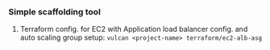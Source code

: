 ### Simple scaffolding tool

1. Terraform config. for EC2 with Application load balancer config. and auto scaling group setup:
`vulcan <project-name> terraform/ec2-alb-asg`

